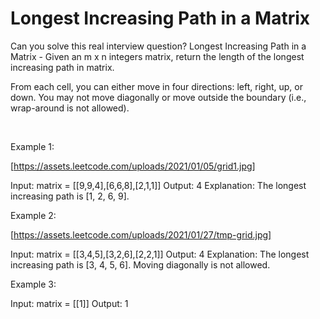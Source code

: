# Longest Increasing Path in a Matrix

Can you solve this real interview question? Longest Increasing Path in a Matrix - Given an m x n integers matrix, return the length of the longest increasing path in matrix.

From each cell, you can either move in four directions: left, right, up, or down. You may not move diagonally or move outside the boundary (i.e., wrap-around is not allowed).

 

Example 1:

[https://assets.leetcode.com/uploads/2021/01/05/grid1.jpg]


Input: matrix = [[9,9,4],[6,6,8],[2,1,1]]
Output: 4
Explanation: The longest increasing path is [1, 2, 6, 9].


Example 2:

[https://assets.leetcode.com/uploads/2021/01/27/tmp-grid.jpg]


Input: matrix = [[3,4,5],[3,2,6],[2,2,1]]
Output: 4
Explanation: The longest increasing path is [3, 4, 5, 6]. Moving diagonally is not allowed.


Example 3:


Input: matrix = [[1]]
Output: 1